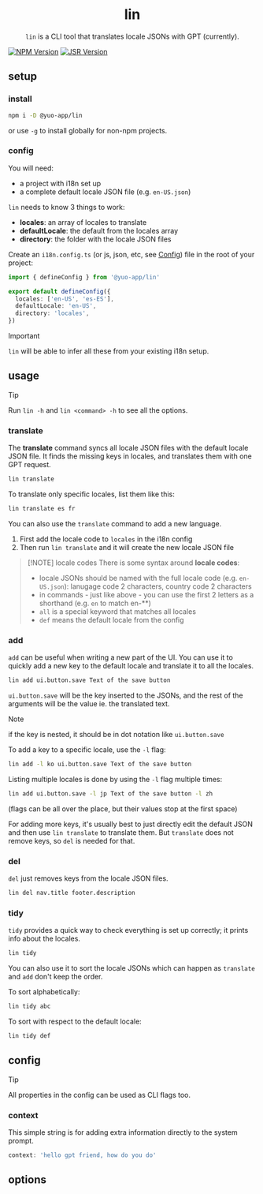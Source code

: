 <h1 align="center">lin</h1>
<p align="center">
  <code>lin</code> is a CLI tool that translates locale JSONs with GPT (currently).
</p>

[![NPM Version](https://img.shields.io/npm/v/%40yuo-app%2Flin?color=red)](https://www.npmjs.com/package/%40yuo-app%2Flin)
[![JSR Version](https://img.shields.io/jsr/v/%40yuo/lin?color=yellow)](https://jsr.io/%40yuo/lin)

## setup

### install

```bash
npm i -D @yuo-app/lin
```

or use `-g` to install globally for non-npm projects.

### config

You will need:

- a project with i18n set up
- a complete default locale JSON file (e.g. `en-US.json`)

`lin` needs to know 3 things to work:

- **locales**: an array of locales to translate
- **defaultLocale**: the default from the locales array
- **directory**: the folder with the locale JSON files

Create an `i18n.config.ts` (or js, json, etc, see [Config](#config)) file in the root of your project:

```ts
import { defineConfig } from '@yuo-app/lin'

export default defineConfig({
  locales: ['en-US', 'es-ES'],
  defaultLocale: 'en-US',
  directory: 'locales',
})
```

> [!IMPORTANT]
> `lin` will be able to infer all these from your existing i18n setup.

## usage

> [!TIP]
> Run `lin -h` and `lin <command> -h` to see all the options.

### translate

The **translate** command syncs all locale JSON files with the default locale JSON file. It finds the missing keys in locales, and translates them with one GPT request.

```bash
lin translate
```

To translate only specific locales, list them like this:

```bash
lin translate es fr
```

You can also use the `translate` command to add a new language.

1. First add the locale code to `locales` in the i18n config
2. Then run `lin translate` and it will create the new locale JSON file

> [!NOTE] locale codes
> There is some syntax around **locale codes**:
>
> - locale JSONs should be named with the full locale code (e.g. `en-US.json`): lanugage code 2 characters, country code 2 characters
> - in commands - just like above - you can use the first 2 letters as a shorthand (e.g. `en` to match en-**)
> - `all` is a special keyword that matches all locales
> - `def` means the default locale from the config

### add

`add` can be useful when writing a new part of the UI. You can use it to quickly add a new key to the default locale and translate it to all the locales.

```bash
lin add ui.button.save Text of the save button
```

`ui.button.save` will be the key inserted to the JSONs, and the rest of the arguments will be the value ie. the translated text.

> [!NOTE]
> if the key is nested, it should be in dot notation like `ui.button.save`

To add a key to a specific locale, use the `-l` flag:

```bash
lin add -l ko ui.button.save Text of the save button
```

Listing multiple locales is done by using the `-l` flag multiple times:

```bash
lin add ui.button.save -l jp Text of the save button -l zh
```

(flags can be all over the place, but their values stop at the first space)

For adding more keys, it's usually best to just directly edit the default JSON and then use `lin translate` to translate them. But `translate` does not remove keys, so `del` is needed for that.

### del

`del` just removes keys from the locale JSON files.

```bash
lin del nav.title footer.description
```

### tidy

`tidy` provides a quick way to check everything is set up correctly; it prints info about the locales.

```bash
lin tidy
```

You can also use it to sort the locale JSONs which can happen as `translate` and `add` don't keep the order.

To sort alphabetically:

```bash
lin tidy abc
```

To sort with respect to the default locale:

```bash
lin tidy def
```

## config

> [!TIP]
> All properties in the config can be used as CLI flags too.

### context

This simple string is for adding extra information directly to the system prompt.

```ts
context: 'hello gpt friend, how do you do'
```

## options
